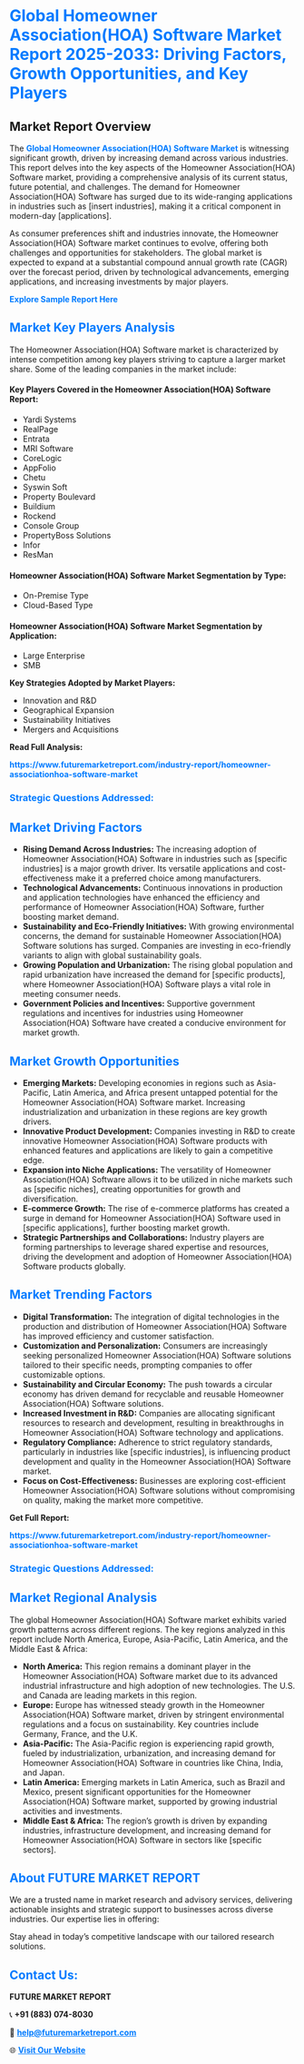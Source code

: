 <h1 style="color: #007BFF;">Global Homeowner Association(HOA) Software Market Report 2025-2033: Driving Factors, Growth Opportunities, and Key Players</h1>

<section id="overview">
<h2>Market Report Overview</h2>
<p>The <a href="https://www.futuremarketreport.com/industry-report/homeowner-associationhoa-software-market" style="color: #007BFF; text-decoration: none;"><strong>Global Homeowner Association(HOA) Software Market</strong></a> is witnessing significant growth, driven by increasing demand across various industries. This report delves into the key aspects of the Homeowner Association(HOA) Software market, providing a comprehensive analysis of its current status, future potential, and challenges. The demand for Homeowner Association(HOA) Software has surged due to its wide-ranging applications in industries such as [insert industries], making it a critical component in modern-day [applications].</p>
<p>As consumer preferences shift and industries innovate, the Homeowner Association(HOA) Software market continues to evolve, offering both challenges and opportunities for stakeholders. The global market is expected to expand at a substantial compound annual growth rate (CAGR) over the forecast period, driven by technological advancements, emerging applications, and increasing investments by major players.</p>
</section>

<section id="overview">
<p><a href="https://www.futuremarketreport.com/request-sample/reportId=44023" style="color: #007BFF; text-decoration: none;"><strong>Explore Sample Report Here</strong></a></p>
</section>

<section id="key-players">
<h2 style="color: #007BFF;">Market Key Players Analysis</h2>
<p>The Homeowner Association(HOA) Software market is characterized by intense competition among key players striving to capture a larger market share. Some of the leading companies in the market include:</p>
<h4>Key Players Covered in the Homeowner Association(HOA) Software Report:</h4>
<ul><li>Yardi Systems</li><li>RealPage</li><li>Entrata</li><li>MRI Software</li><li>CoreLogic</li><li>AppFolio</li><li>Chetu</li><li>Syswin Soft</li><li>Property Boulevard</li><li>Buildium</li><li>Rockend</li><li>Console Group</li><li>PropertyBoss Solutions</li><li>Infor</li><li>ResMan</li></ul>
<h4>Homeowner Association(HOA) Software Market Segmentation by Type:</h4>
<ul><li>On-Premise Type</li><li>Cloud-Based Type</li></ul>

<h4>Homeowner Association(HOA) Software Market Segmentation by Application:</h4>
<ul><li>Large Enterprise</li><li>SMB</li></ul>
<p><strong>Key Strategies Adopted by Market Players:</strong></p>
<ul>
<li>Innovation and R&D</li>
<li>Geographical Expansion</li>
<li>Sustainability Initiatives</li>
<li>Mergers and Acquisitions</li>
</ul>
</section>

<section>
<p><strong>Read Full Analysis: </strong></p><a href="https://www.futuremarketreport.com/industry-report/homeowner-associationhoa-software-market" style="color: #007BFF; text-decoration: none;"><strong>https://www.futuremarketreport.com/industry-report/homeowner-associationhoa-software-market</strong></a>
<h3 style="color: #007BFF;">Strategic Questions Addressed:</h3>
</section>

<section id="driving-factors">
<h2 style="color: #007BFF;">Market Driving Factors</h2>
<ul>
<li><strong>Rising Demand Across Industries:</strong> The increasing adoption of Homeowner Association(HOA) Software in industries such as [specific industries] is a major growth driver. Its versatile applications and cost-effectiveness make it a preferred choice among manufacturers.</li>
<li><strong>Technological Advancements:</strong> Continuous innovations in production and application technologies have enhanced the efficiency and performance of Homeowner Association(HOA) Software, further boosting market demand.</li>
<li><strong>Sustainability and Eco-Friendly Initiatives:</strong> With growing environmental concerns, the demand for sustainable Homeowner Association(HOA) Software solutions has surged. Companies are investing in eco-friendly variants to align with global sustainability goals.</li>
<li><strong>Growing Population and Urbanization:</strong> The rising global population and rapid urbanization have increased the demand for [specific products], where Homeowner Association(HOA) Software plays a vital role in meeting consumer needs.</li>
<li><strong>Government Policies and Incentives:</strong> Supportive government regulations and incentives for industries using Homeowner Association(HOA) Software have created a conducive environment for market growth.</li>
</ul>
</section>

<section id="growth-opportunities">
<h2 style="color: #007BFF;">Market Growth Opportunities</h2>
<ul>
<li><strong>Emerging Markets:</strong> Developing economies in regions such as Asia-Pacific, Latin America, and Africa present untapped potential for the Homeowner Association(HOA) Software market. Increasing industrialization and urbanization in these regions are key growth drivers.</li>
<li><strong>Innovative Product Development:</strong> Companies investing in R&D to create innovative Homeowner Association(HOA) Software products with enhanced features and applications are likely to gain a competitive edge.</li>
<li><strong>Expansion into Niche Applications:</strong> The versatility of Homeowner Association(HOA) Software allows it to be utilized in niche markets such as [specific niches], creating opportunities for growth and diversification.</li>
<li><strong>E-commerce Growth:</strong> The rise of e-commerce platforms has created a surge in demand for Homeowner Association(HOA) Software used in [specific applications], further boosting market growth.</li>
<li><strong>Strategic Partnerships and Collaborations:</strong> Industry players are forming partnerships to leverage shared expertise and resources, driving the development and adoption of Homeowner Association(HOA) Software products globally.</li>
</ul>
</section>

<section id="trending-factors">
<h2 style="color: #007BFF;">Market Trending Factors</h2>
<ul>
<li><strong>Digital Transformation:</strong> The integration of digital technologies in the production and distribution of Homeowner Association(HOA) Software has improved efficiency and customer satisfaction.</li>
<li><strong>Customization and Personalization:</strong> Consumers are increasingly seeking personalized Homeowner Association(HOA) Software solutions tailored to their specific needs, prompting companies to offer customizable options.</li>
<li><strong>Sustainability and Circular Economy:</strong> The push towards a circular economy has driven demand for recyclable and reusable Homeowner Association(HOA) Software solutions.</li>
<li><strong>Increased Investment in R&D:</strong> Companies are allocating significant resources to research and development, resulting in breakthroughs in Homeowner Association(HOA) Software technology and applications.</li>
<li><strong>Regulatory Compliance:</strong> Adherence to strict regulatory standards, particularly in industries like [specific industries], is influencing product development and quality in the Homeowner Association(HOA) Software market.</li>
<li><strong>Focus on Cost-Effectiveness:</strong> Businesses are exploring cost-efficient Homeowner Association(HOA) Software solutions without compromising on quality, making the market more competitive.</li>
</ul>
</section>

<section>
<p><strong>Get Full Report: </strong></p><a href="https://www.futuremarketreport.com/industry-report/homeowner-associationhoa-software-market" style="color: #007BFF; text-decoration: none;"><strong>https://www.futuremarketreport.com/industry-report/homeowner-associationhoa-software-market</strong></a>
<h3 style="color: #007BFF;">Strategic Questions Addressed:</h3>
</section>


<section id="regional-analysis">
<h2 style="color: #007BFF;">Market Regional Analysis</h2>
<p>The global Homeowner Association(HOA) Software market exhibits varied growth patterns across different regions. The key regions analyzed in this report include North America, Europe, Asia-Pacific, Latin America, and the Middle East & Africa:</p>
<ul>
<li><strong>North America:</strong> This region remains a dominant player in the Homeowner Association(HOA) Software market due to its advanced industrial infrastructure and high adoption of new technologies. The U.S. and Canada are leading markets in this region.</li>
<li><strong>Europe:</strong> Europe has witnessed steady growth in the Homeowner Association(HOA) Software market, driven by stringent environmental regulations and a focus on sustainability. Key countries include Germany, France, and the U.K.</li>
<li><strong>Asia-Pacific:</strong> The Asia-Pacific region is experiencing rapid growth, fueled by industrialization, urbanization, and increasing demand for Homeowner Association(HOA) Software in countries like China, India, and Japan.</li>
<li><strong>Latin America:</strong> Emerging markets in Latin America, such as Brazil and Mexico, present significant opportunities for the Homeowner Association(HOA) Software market, supported by growing industrial activities and investments.</li>
<li><strong>Middle East & Africa:</strong> The region’s growth is driven by expanding industries, infrastructure development, and increasing demand for Homeowner Association(HOA) Software in sectors like [specific sectors].</li>
</ul>
</section>

<footer>
<h2 style="color: #007BFF;">About FUTURE MARKET REPORT</h2>
<p>We are a trusted name in market research and advisory services, delivering actionable insights and strategic support to businesses across diverse industries. Our expertise lies in offering:</p>

<p>Stay ahead in today’s competitive landscape with our tailored research solutions.</p>

<h2 style="color: #007BFF;">Contact Us:</h2>
<p><strong>FUTURE MARKET REPORT</strong></p>
<p>📞 <strong>+91 (883) 074-8030</strong></p>
<p>📧 <strong><a href="mailto:help@futuremarketreport.com" style="color: #007BFF;">help@futuremarketreport.com</a></strong></p>
<p>🌐 <strong><a href="https://www.futuremarketreport.com/" style="color: #007BFF;">Visit Our Website</a></strong></p>
</footer>
